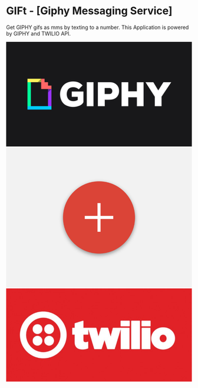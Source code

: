 # GIFt - [Giphy Messaging Service]
Get GIPHY gifs as mms by texting to a number.
This Application is powered by GIPHY and TWILIO API.


![](./gif.gif)
![](./add.gif)
![](./twilio.jpg)

